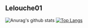 
## Lelouche01

![Anurag's github stats](https://github-readme-stats.vercel.app/api?username=Lelouche01&show_icons=true&theme=radical)
[![Top Langs](https://github-readme-stats.vercel.app/api/top-langs/?username=Lelouche01&layout=demo&theme=radical)](https://github.com/anuraghazra/github-readme-stats)

